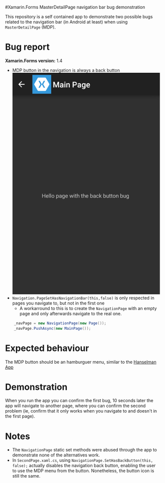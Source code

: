#Xamarin.Forms MasterDetailPage navigation bar bug demonstration

This repository is a self contained app to demonstrate two possible bugs related to the navigation bar (in Android at least) when using `MasterDetailPage` (MDP).

# Bug report

**Xamarin.Forms version:** 1.4

- MDP button in the navigation is always a back button
![Main Page](images/backbutton_bug.png)
- `Navigation.PageSetHasNavigationBar(this,false)` is only respected in pages you navigate to, but not in the first one
    + A workarround to this is to create the `NavigationPage` with an empty page and only afterwards navigate to the real one.
```csharp
    _navPage = new NavigationPage(new Page());
    _navPage.PushAsync(new MainPage());  
```

# Expected behaviour

The MDP button should be an hamburguer menu, similar to the [Hanselman App](https://github.com/jamesmontemagno/Hanselman.Forms)

# Demonstration 

When you run the app you can confirm the first bug, 10 seconds later the app will navigate to another page, where you can confirm the second problem (ie, confirm that it only works when you navigate to and doesn't in the first page).

# Notes

- The `NavigationPage` static set methods were abused through the app to demonstrate none of the alternatives work.
- In `SecondPage.xaml.cs`,  using `NavigationPage.SetHasBackButton(this, false);` actually disables the navigation back button, enabling the user to use the MDP menu from the button. Nonetheless, the button icon is still the same.

